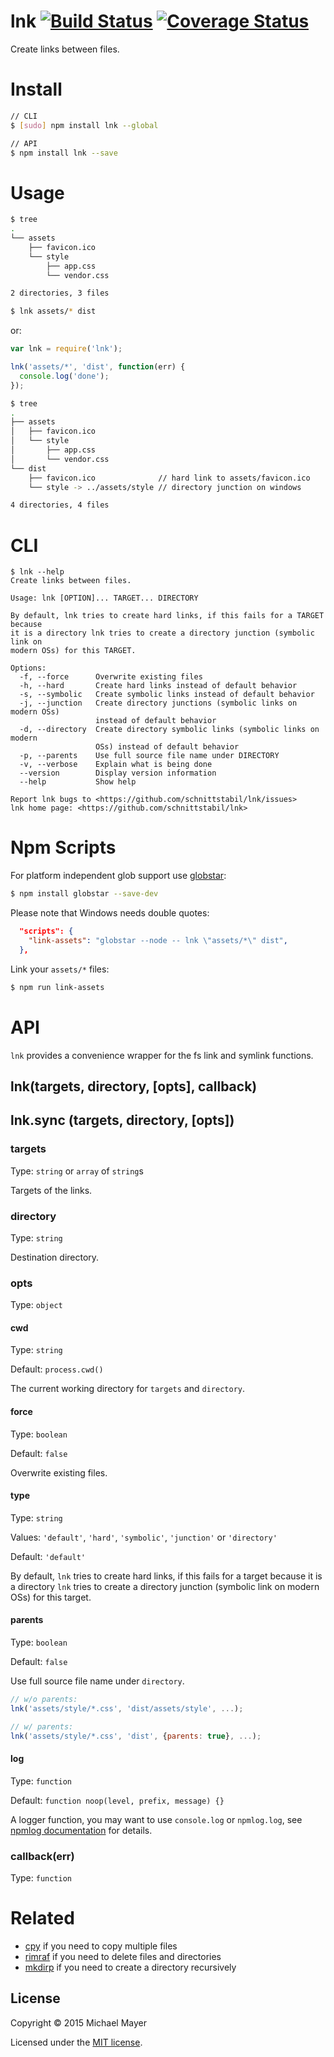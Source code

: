 lnk [![Build Status](https://travis-ci.org/schnittstabil/lnk.svg?branch=master)](https://travis-ci.org/schnittstabil/lnk) [![Coverage Status](https://coveralls.io/repos/schnittstabil/lnk/badge.svg?branch=master)](https://coveralls.io/r/schnittstabil/lnk?branch=master)
===
Create links between files.

Install
=======

```sh
// CLI
$ [sudo] npm install lnk --global

// API
$ npm install lnk --save
```

Usage
=====

```sh
$ tree
.
└── assets
    ├── favicon.ico
    └── style
        ├── app.css
        └── vendor.css

2 directories, 3 files
```

```sh
$ lnk assets/* dist
```
or:
```js
var lnk = require('lnk');

lnk('assets/*', 'dist', function(err) {
  console.log('done');
});
```

```sh
$ tree
.
├── assets
│   ├── favicon.ico
│   └── style
│       ├── app.css
│       └── vendor.css
└── dist
    ├── favicon.ico              // hard link to assets/favicon.ico
    └── style -> ../assets/style // directory junction on windows

4 directories, 4 files
```

CLI
===

```
$ lnk --help
Create links between files.

Usage: lnk [OPTION]... TARGET... DIRECTORY

By default, lnk tries to create hard links, if this fails for a TARGET because
it is a directory lnk tries to create a directory junction (symbolic link on
modern OSs) for this TARGET.

Options:
  -f, --force      Overwrite existing files
  -h, --hard       Create hard links instead of default behavior
  -s, --symbolic   Create symbolic links instead of default behavior
  -j, --junction   Create directory junctions (symbolic links on modern OSs)
                   instead of default behavior
  -d, --directory  Create directory symbolic links (symbolic links on modern
                   OSs) instead of default behavior
  -p, --parents    Use full source file name under DIRECTORY
  -v, --verbose    Explain what is being done
  --version        Display version information
  --help           Show help

Report lnk bugs to <https://github.com/schnittstabil/lnk/issues>
lnk home page: <https://github.com/schnittstabil/lnk>
```

Npm Scripts
===========

For platform independent glob support use [globstar](https://github.com/schnittstabil/globstar):

```sh
$ npm install globstar --save-dev
```

Please note that Windows needs double quotes:

```json
  "scripts": {
    "link-assets": "globstar --node -- lnk \"assets/*\" dist",
  },
```

Link your `assets/*` files:

```sh
$ npm run link-assets
```

API
===
`lnk` provides a convenience wrapper for the fs link and symlink functions.

## lnk(targets, directory, [opts], callback)

## lnk.sync (targets, directory, [opts])

### targets
Type: `string` or `array` of `string`s

Targets of the links.

### directory
Type: `string`

Destination directory.

### opts
Type: `object`

#### cwd
Type: `string`

Default: `process.cwd()`

The current working directory for `targets` and `directory`.

#### force
Type: `boolean`

Default: `false`

Overwrite existing files.

#### type
Type: `string`

Values: `'default'`, `'hard'`, `'symbolic'`, `'junction'` or `'directory'`

Default: `'default'`

By default, `lnk` tries to create hard links, if this fails for a target because
it is a directory `lnk` tries to create a directory junction (symbolic link on
modern OSs) for this target.

#### parents
Type: `boolean`

Default: `false`

Use full source file name under `directory`.

```js
// w/o parents:
lnk('assets/style/*.css', 'dist/assets/style', ...);

// w/ parents:
lnk('assets/style/*.css', 'dist', {parents: true}, ...);
```

#### log
Type: `function`

Default: `function noop(level, prefix, message) {}`

A logger function, you may want to use `console.log` or `npmlog.log`, see [npmlog documentation](https://github.com/npm/npmlog) for details.

### callback(err)
Type: `function`

Related
=======

* [cpy](https://github.com/sindresorhus/cpy) if you need to copy multiple files
* [rimraf](https://github.com/isaacs/rimraf) if you need to delete files and directories
* [mkdirp](https://github.com/substack/node-mkdirp) if you need to create a directory recursively

License
-------

Copyright © 2015 Michael Mayer

Licensed under the [MIT license](LICENSE).
